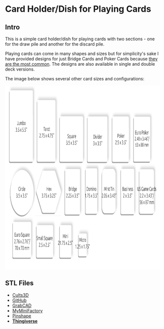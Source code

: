 # Card Holder/Dish for Playing Cards

## Intro

This is a simple card holder/dish for playing cards with two sections - one for the draw pile and another for the discard pile.

Playing cards can come in many shapes and sizes but for simplicity's sake I have provided designs for just Bridge Cards and Poker Cards because [they are the most common](https://qr.ae/pKxkKk). The designs are also available in single and double deck versions.

The image below shows several other card sizes and configurations:

<p align="center"><img width="1000" height="600" src="https://github.com/jgphilpott/things/blob/main/toys/cards/dish/imgs/card_sizes.png"></p>

## STL Files

 - [Cults3D](https://cults3d.com/en/3d-model/game/card-holder-dish-for-playing-cards)
 - [GitHub](https://github.com/jgphilpott/things/tree/main/toys/cards/dish/stl)
 - [GrabCAD](https://grabcad.com/library/card-holder-dish-for-playing-cards-1)
 - [MyMiniFactory](https://www.myminifactory.com/object/3d-print-card-holder-dish-for-playing-cards-353500)
 - [Pinshape](https://pinshape.com/items/121034-3d-printed-card-holderdish-for-playing-cards)
 - **[Thingiverse](https://www.thingiverse.com/thing:6431507)**